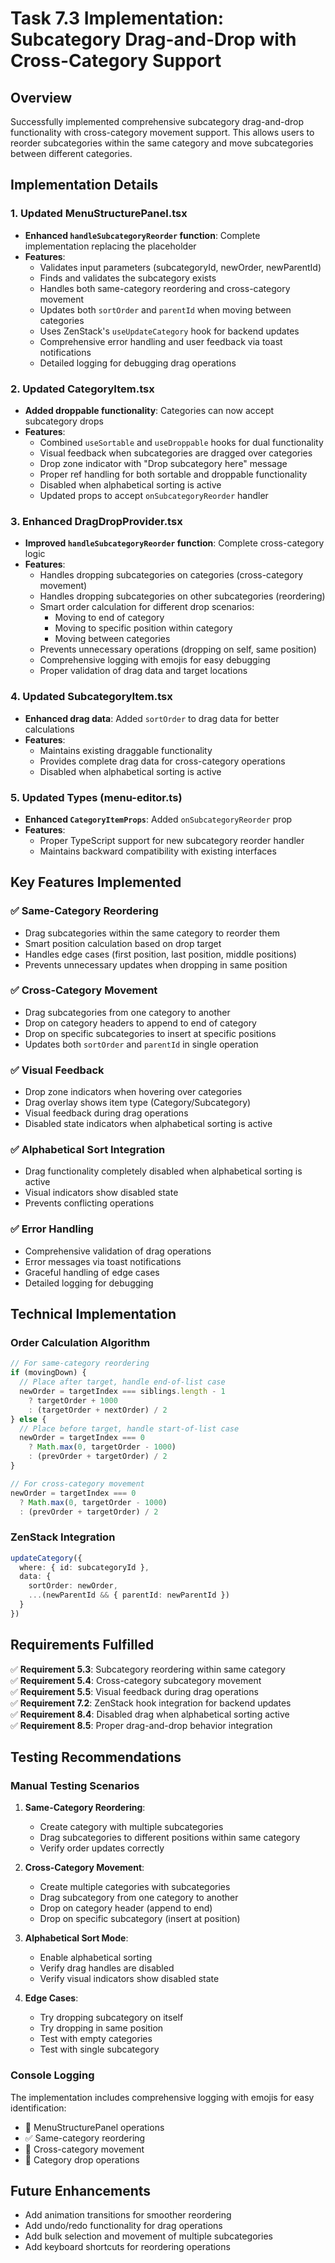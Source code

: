 # Task 7.3 Implementation: Subcategory Drag-and-Drop with Cross-Category Support

## Overview
Successfully implemented comprehensive subcategory drag-and-drop functionality with cross-category movement support. This allows users to reorder subcategories within the same category and move subcategories between different categories.

## Implementation Details

### 1. Updated MenuStructurePanel.tsx
- **Enhanced `handleSubcategoryReorder` function**: Complete implementation replacing the placeholder
- **Features**:
  - Validates input parameters (subcategoryId, newOrder, newParentId)
  - Finds and validates the subcategory exists
  - Handles both same-category reordering and cross-category movement
  - Updates both `sortOrder` and `parentId` when moving between categories
  - Uses ZenStack's `useUpdateCategory` hook for backend updates
  - Comprehensive error handling and user feedback via toast notifications
  - Detailed logging for debugging drag operations

### 2. Updated CategoryItem.tsx
- **Added droppable functionality**: Categories can now accept subcategory drops
- **Features**:
  - Combined `useSortable` and `useDroppable` hooks for dual functionality
  - Visual feedback when subcategories are dragged over categories
  - Drop zone indicator with "Drop subcategory here" message
  - Proper ref handling for both sortable and droppable functionality
  - Disabled when alphabetical sorting is active
  - Updated props to accept `onSubcategoryReorder` handler

### 3. Enhanced DragDropProvider.tsx
- **Improved `handleSubcategoryReorder` function**: Complete cross-category logic
- **Features**:
  - Handles dropping subcategories on categories (cross-category movement)
  - Handles dropping subcategories on other subcategories (reordering)
  - Smart order calculation for different drop scenarios:
    - Moving to end of category
    - Moving to specific position within category
    - Moving between categories
  - Prevents unnecessary operations (dropping on self, same position)
  - Comprehensive logging with emojis for easy debugging
  - Proper validation of drag data and target locations

### 4. Updated SubcategoryItem.tsx
- **Enhanced drag data**: Added `sortOrder` to drag data for better calculations
- **Features**:
  - Maintains existing draggable functionality
  - Provides complete drag data for cross-category operations
  - Disabled when alphabetical sorting is active

### 5. Updated Types (menu-editor.ts)
- **Enhanced `CategoryItemProps`**: Added `onSubcategoryReorder` prop
- **Features**:
  - Proper TypeScript support for new subcategory reorder handler
  - Maintains backward compatibility with existing interfaces

## Key Features Implemented

### ✅ Same-Category Reordering
- Drag subcategories within the same category to reorder them
- Smart position calculation based on drop target
- Handles edge cases (first position, last position, middle positions)
- Prevents unnecessary updates when dropping in same position

### ✅ Cross-Category Movement
- Drag subcategories from one category to another
- Drop on category headers to append to end of category
- Drop on specific subcategories to insert at specific positions
- Updates both `sortOrder` and `parentId` in single operation

### ✅ Visual Feedback
- Drop zone indicators when hovering over categories
- Drag overlay shows item type (Category/Subcategory)
- Visual feedback during drag operations
- Disabled state indicators when alphabetical sorting is active

### ✅ Alphabetical Sort Integration
- Drag functionality completely disabled when alphabetical sorting is active
- Visual indicators show disabled state
- Prevents conflicting operations

### ✅ Error Handling
- Comprehensive validation of drag operations
- Error messages via toast notifications
- Graceful handling of edge cases
- Detailed logging for debugging

## Technical Implementation

### Order Calculation Algorithm
```typescript
// For same-category reordering
if (movingDown) {
  // Place after target, handle end-of-list case
  newOrder = targetIndex === siblings.length - 1 
    ? targetOrder + 1000 
    : (targetOrder + nextOrder) / 2
} else {
  // Place before target, handle start-of-list case
  newOrder = targetIndex === 0 
    ? Math.max(0, targetOrder - 1000)
    : (prevOrder + targetOrder) / 2
}

// For cross-category movement
newOrder = targetIndex === 0
  ? Math.max(0, targetOrder - 1000)
  : (prevOrder + targetOrder) / 2
```

### ZenStack Integration
```typescript
updateCategory({
  where: { id: subcategoryId },
  data: {
    sortOrder: newOrder,
    ...(newParentId && { parentId: newParentId })
  }
})
```

## Requirements Fulfilled

✅ **Requirement 5.3**: Subcategory reordering within same category  
✅ **Requirement 5.4**: Cross-category subcategory movement  
✅ **Requirement 5.5**: Visual feedback during drag operations  
✅ **Requirement 7.2**: ZenStack hook integration for backend updates  
✅ **Requirement 8.4**: Disabled drag when alphabetical sorting active  
✅ **Requirement 8.5**: Proper drag-and-drop behavior integration  

## Testing Recommendations

### Manual Testing Scenarios
1. **Same-Category Reordering**:
   - Create category with multiple subcategories
   - Drag subcategories to different positions within same category
   - Verify order updates correctly

2. **Cross-Category Movement**:
   - Create multiple categories with subcategories
   - Drag subcategory from one category to another
   - Drop on category header (append to end)
   - Drop on specific subcategory (insert at position)

3. **Alphabetical Sort Mode**:
   - Enable alphabetical sorting
   - Verify drag handles are disabled
   - Verify visual indicators show disabled state

4. **Edge Cases**:
   - Try dropping subcategory on itself
   - Try dropping in same position
   - Test with empty categories
   - Test with single subcategory

### Console Logging
The implementation includes comprehensive logging with emojis for easy identification:
- 🎯 MenuStructurePanel operations
- ✅ Same-category reordering
- 🔄 Cross-category movement
- 📁 Category drop operations

## Future Enhancements
- Add animation transitions for smoother reordering
- Add undo/redo functionality for drag operations
- Add bulk selection and movement of multiple subcategories
- Add keyboard shortcuts for reordering operations